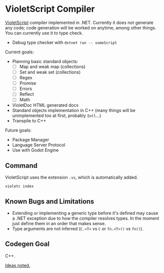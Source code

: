 # VioletScript Compiler

[VioletScript](https://violetscript.github.io) compiler implemented in .NET. Currently it does not generate any code; code generation will be worked on anytime, among other things. You can currently use it to type check.

- Debug type checker with `dotnet run -- someScript`

Current goals:

- Planning basic standard objects:
  - [ ] Map and weak map (collections)
  - [ ] Set and weak set (collections)
  - [ ] Regex
  - [ ] Promise
  - [ ] Errors
  - [ ] Reflect
  - [ ] Math
- VioletDoc HTML generated docs
- Standard objects implementation in C++ (many things will be unimplemented too at first, probably `Intl`...)
- Transpile to C++

Future goals:

- Package Manager
- Language Server Protocol
- Use with Godot Engine

## Command

VioletScript uses the extension `.vs`, which is automatically added.

```
violetc index
```

## Known Bugs and Limitations

- Extending or implementing a generic type before it's defined may cause a .NET exception due to how the compiler resolves types. In the moment just define them in an order that makes sense.
- Type arguments are not inferred (`C.<T>` vs `C` or `fn.<T>()` vs `fn()`).

## Codegen Goal

C++.

[Ideas noted.](cpp-target.md)